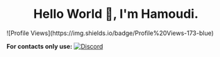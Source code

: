 <div align="center">
<h1>Hello World 👋, I'm Hamoudi.</h1>
</div>
![Profile Views](https://img.shields.io/badge/Profile%20Views-173-blue)

**For contacts only use:**
[![Discord](https://imgs.search.brave.com/cOVBef4f6Lap3NV035MJo9LmhWfLOklTWv3_g15jM-8/rs:fit:860:0:0:0/g:ce/aHR0cHM6Ly93d3cu/cG5nYWxsLmNvbS93/cC1jb250ZW50L3Vw/bG9hZHMvMTMvRGlz/Y29yZC1Mb2dvLVBO/Ry1QaWMucG5n)](https://discord.com/users/922208402875236364)
  

